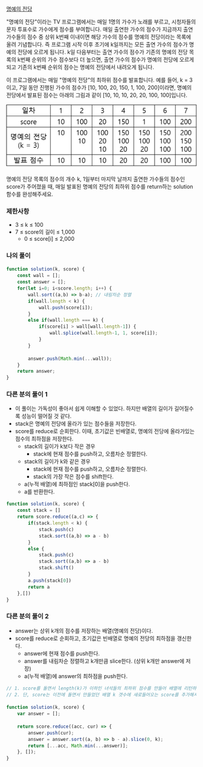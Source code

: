 <a href="https://school.programmers.co.kr/learn/courses/30/lessons/138477">명예의 전당</a>

"명예의 전당"이라는 TV 프로그램에서는 매일 1명의 가수가 노래를 부르고, 시청자들의 문자 투표수로 가수에게 점수를 부여합니다. 매일 출연한 가수의 점수가 지금까지 출연 가수들의 점수 중 상위 k번째 이내이면 해당 가수의 점수를 명예의 전당이라는 목록에 올려 기념합니다. 즉 프로그램 시작 이후 초기에 k일까지는 모든 출연 가수의 점수가 명예의 전당에 오르게 됩니다. k일 다음부터는 출연 가수의 점수가 기존의 명예의 전당 목록의 k번째 순위의 가수 점수보다 더 높으면, 출연 가수의 점수가 명예의 전당에 오르게 되고 기존의 k번째 순위의 점수는 명예의 전당에서 내려오게 됩니다.

이 프로그램에서는 매일 "명예의 전당"의 최하위 점수를 발표합니다. 예를 들어, k = 3이고, 7일 동안 진행된 가수의 점수가 [10, 100, 20, 150, 1, 100, 200]이라면, 명예의 전당에서 발표된 점수는 아래의 그림과 같이 [10, 10, 10, 20, 20, 100, 100]입니다.

<img src="../images/wall.png"/>

명예의 전당 목록의 점수의 개수 k, 1일부터 마지막 날까지 출연한 가수들의 점수인 score가 주어졌을 때, 매일 발표된 명예의 전당의 최하위 점수를 return하는 solution 함수를 완성해주세요.

### 제한사항

- 3 ≤ k ≤ 100
- 7 ≤ score의 길이 ≤ 1,000
  - 0 ≤ score[i] ≤ 2,000


### 나의 풀이

```js
function solution(k, score) {
    const wall = [];
    const answer = [];
    for(let i=0; i<score.length; i++) {
        wall.sort((a,b) => b-a); // 내림차순 정렬
        if(wall.length < k) {
            wall.push(score[i]);
        }
        else if(wall.length === k) {
            if(score[i] > wall[wall.length-1]) {
                wall.splice(wall.length-1, 1, score[i]);
            }
        }
        
        answer.push(Math.min(...wall));
    }
    return answer;
}
```

### 다른 분의 풀이 1

- 이 풀이는 가독성이 좋아서 쉽게 이해할 수 있었다. 하지만 배열의 길이가 길어질수록 성능이 떨어질 것 같다.
- stack은 명예의 전당에 올라가 있는 점수들을 저장한다.
- score를 reduce로 순회한다. 이때, 초기값은 빈배열로, 명예의 전당에 올라가있는 점수의 최하점을 저장한다.
    - stack의 길이가 k보다 작은 경우 
        - stack에 현재 점수를 push하고, 오름차순 정렬한다.
    - stack의 길이가 k와 같은 경우
        - stack에 현재 점수를 push하고, 오름차순 정렬한다.
        - stack의 가장 작은 점수를 shift한다.
    - a(누적 배열)에 최하점인 stack[0]을 push한다.
    - a를 반환한다.
```js
function solution(k, score) {
    const stack = []
    return score.reduce((a,c) => {
        if(stack.length < k) {
            stack.push(c)
            stack.sort((a,b) => a - b)
        }
        else {
            stack.push(c)
            stack.sort((a,b) => a - b)
            stack.shift()
        }
        a.push(stack[0])
        return a
    },[])
}
```

### 다른 분의 풀이 2

- answer는 상위 k개의 점수를 저장하는 배열(명예의 전당)이다.
- score를 reduce로 순회하고, 초기값은 빈배열로 명예의 전당의 최하점을 갱신한다.
    - answer에 현재 점수를 push한다.
    - answer를 내림차순 정렬하고 k개만큼 slice한다. (상위 k개만 answer에 저장)
    - a(누적 배열)에 answer의 최하점을 push한다.

```js
// 1. score를 돌면서 length(k)가 이하인 녀석들의 최하위 점수를 만들어 배열에 리턴하면 된다.
// 2. 단, score는 이전에 돌면서 만들었던 배열 k 갯수에 새로들어오는 score를 추가해서 k개로 다시 만들어야 한다.

function solution(k, score) {
    var answer = [];

    return score.reduce((acc, cur) => {
        answer.push(cur);
        answer = answer.sort((a, b) => b - a).slice(0, k);
        return [...acc, Math.min(...answer)];
    }, []);
}
```